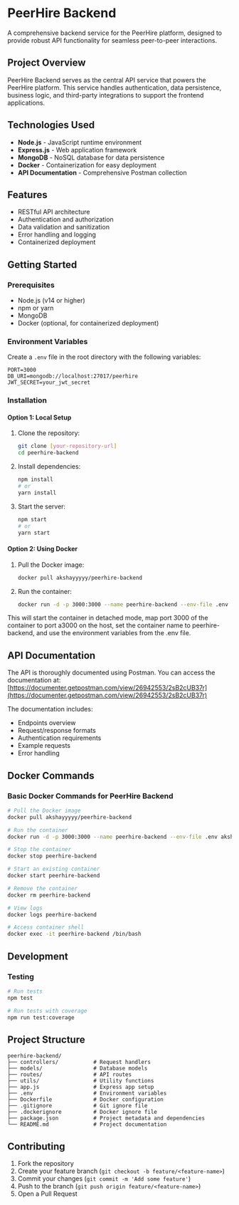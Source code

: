 # PeerHire Backend

A comprehensive backend service for the PeerHire platform, designed to provide robust API functionality for seamless peer-to-peer interactions.

## Project Overview

PeerHire Backend serves as the central API service that powers the PeerHire platform. This service handles authentication, data persistence, business logic, and third-party integrations to support the frontend applications.

## Technologies Used

- **Node.js** - JavaScript runtime environment
- **Express.js** - Web application framework
- **MongoDB** - NoSQL database for data persistence
- **Docker** - Containerization for easy deployment
- **API Documentation** - Comprehensive Postman collection

## Features

- RESTful API architecture
- Authentication and authorization
- Data validation and sanitization
- Error handling and logging
- Containerized deployment

## Getting Started

### Prerequisites

- Node.js (v14 or higher)
- npm or yarn
- MongoDB
- Docker (optional, for containerized deployment)

### Environment Variables

Create a `.env` file in the root directory with the following variables:

```
PORT=3000
DB_URI=mongodb://localhost:27017/peerhire
JWT_SECRET=your_jwt_secret
```

### Installation

#### Option 1: Local Setup

1. Clone the repository:
   ```bash
   git clone [your-repository-url]
   cd peerhire-backend
   ```

2. Install dependencies:
   ```bash
   npm install
   # or
   yarn install
   ```

3. Start the server:
   ```bash
   npm start
   # or
   yarn start
   ```

#### Option 2: Using Docker

1. Pull the Docker image:
   ```bash
   docker pull akshayyyyy/peerhire-backend
   ```

2. Run the container:
   ```bash
   docker run -d -p 3000:3000 --name peerhire-backend --env-file .env akshayyyyy/peerhire-backend
   ```

This will start the container in detached mode, map port 3000 of the container to port a3000 on the host, set the container name to peerhire-backend, and use the environment variables from the .env file.

## API Documentation

The API is thoroughly documented using Postman. You can access the documentation at:
[https://documenter.getpostman.com/view/26942553/2sB2cUB37r](https://documenter.getpostman.com/view/26942553/2sB2cUB37r)

The documentation includes:
- Endpoints overview
- Request/response formats
- Authentication requirements
- Example requests
- Error handling

## Docker Commands

### Basic Docker Commands for PeerHire Backend

```bash
# Pull the Docker image
docker pull akshayyyyy/peerhire-backend

# Run the container
docker run -d -p 3000:3000 --name peerhire-backend --env-file .env akshayyyyy/peerhire-backend

# Stop the container
docker stop peerhire-backend

# Start an existing container
docker start peerhire-backend

# Remove the container
docker rm peerhire-backend

# View logs
docker logs peerhire-backend

# Access container shell
docker exec -it peerhire-backend /bin/bash
```

## Development

### Testing

```bash
# Run tests
npm test

# Run tests with coverage
npm run test:coverage
```

## Project Structure

```
peerhire-backend/
├── controllers/           # Request handlers
├── models/                # Database models
├── routes/                # API routes
├── utils/                 # Utility functions
├── app.js                 # Express app setup
├── .env                   # Environment variables
├── Dockerfile             # Docker configuration
├── .gitignore             # Git ignore file
├── .dockerignore          # Docker ignore file
├── package.json           # Project metadata and dependencies
└── README.md              # Project documentation
```

## Contributing

1. Fork the repository
2. Create your feature branch (`git checkout -b feature/<feature-name>`)
3. Commit your changes (`git commit -m 'Add some feature'`)
4. Push to the branch (`git push origin feature/<feature-name>`)
5. Open a Pull Request
